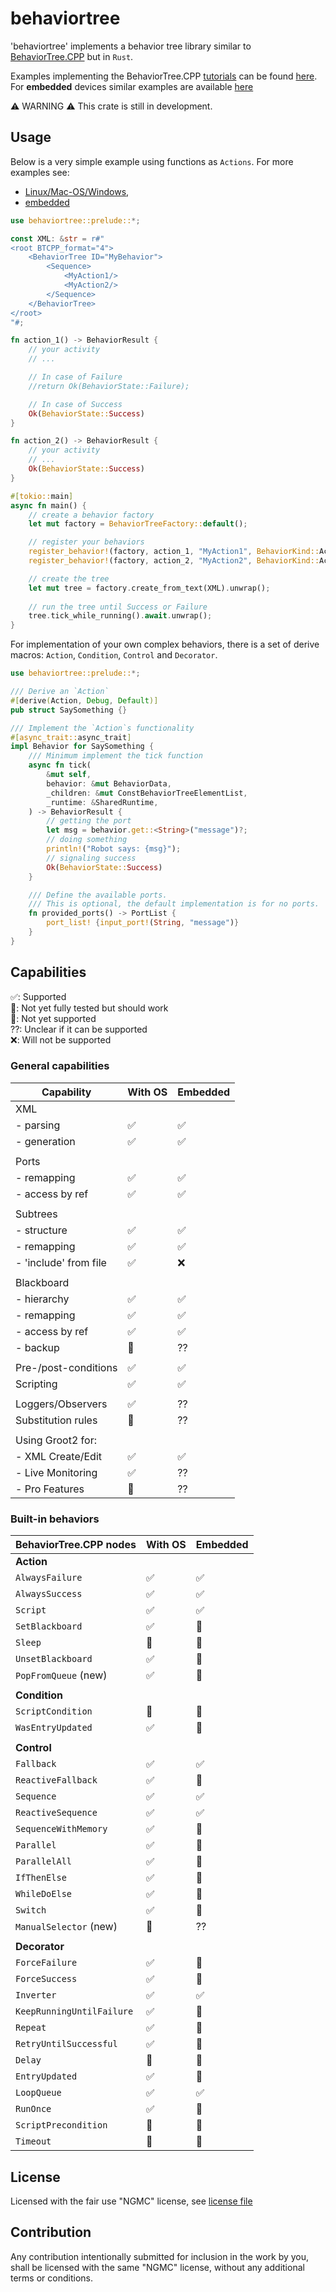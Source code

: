# behaviortree

'behaviortree' implements a behavior tree library similar to [BehaviorTree.CPP](https://www.behaviortree.dev/) but in `Rust`.

Examples implementing the BehaviorTree.CPP [tutorials](https://www.behaviortree.dev/docs/intro)
can be found [here](https://github.com/stepkun/behaviortree/tree/main/examples).
For __embedded__ devices similar examples are available [here](https://github.com/stepkun/behaviortree/tree/main/embedded)

⚠️ WARNING ⚠️
This crate is still in development.

## Usage

Below is a very simple example using functions as `Actions`.
For more examples see: 
- [Linux/Mac-OS/Windows](https://github.com/stepkun/behaviortree/tree/main/examples), 
- [embedded](https://github.com/stepkun/behaviortree/tree/main/embedded)

```rust
use behaviortree::prelude::*;

const XML: &str = r#"
<root BTCPP_format="4">
    <BehaviorTree ID="MyBehavior">
        <Sequence>
			<MyAction1/>
			<MyAction2/>
        </Sequence>
    </BehaviorTree>
</root>
"#;

fn action_1() -> BehaviorResult {
    // your activity
    // ...

    // In case of Failure    
    //return Ok(BehaviorState::Failure);

    // In case of Success    
    Ok(BehaviorState::Success)
}

fn action_2() -> BehaviorResult {
    // your activity
    // ...
    Ok(BehaviorState::Success)
}

#[tokio::main]
async fn main() {
    // create a behavior factory
    let mut factory = BehaviorTreeFactory::default();

    // register your behaviors
    register_behavior!(factory, action_1, "MyAction1", BehaviorKind::Action).unwrap();
    register_behavior!(factory, action_2, "MyAction2", BehaviorKind::Action).unwrap();

    // create the tree
    let mut tree = factory.create_from_text(XML).unwrap();
    
    // run the tree until Success or Failure
    tree.tick_while_running().await.unwrap();
}
```

For implementation of your own complex behaviors, there is a set of 
derive macros: `Action`, `Condition`, `Control` and `Decorator`.

```rust
use behaviortree::prelude::*;

/// Derive an `Action`
#[derive(Action, Debug, Default)]
pub struct SaySomething {}

/// Implement the `Action`s functionality
#[async_trait::async_trait]
impl Behavior for SaySomething {
    /// Minimum implement the tick function
	async fn tick(
		&mut self,
		behavior: &mut BehaviorData,
		_children: &mut ConstBehaviorTreeElementList,
		_runtime: &SharedRuntime,
	) -> BehaviorResult {
        // getting the port
		let msg = behavior.get::<String>("message")?;
        // doing something
		println!("Robot says: {msg}");
        // signaling success
		Ok(BehaviorState::Success)
	}

    /// Define the available ports.
    /// This is optional, the default implementation is for no ports.
	fn provided_ports() -> PortList {
		port_list! {input_port!(String, "message")}
	}
}
```

## Capabilities

 ✅: Supported<br>
 🚦: Not yet fully tested but should work<br>
 🔴: Not yet supported<br>
 ??: Unclear if it can be supported<br>
 ❌: Will not be supported

### General capabilities

| Capability              | With OS | Embedded |
| ----------------------- | ------- | -------- |
| XML                     |         |          |
| - parsing               | ✅      | ✅       |
| - generation            | ✅      | ✅       |
|                         |         |          |
| Ports                   |         |          |
| - remapping             | ✅      | ✅       |
| - access by ref         | ✅      | ✅       |
|                         |         |          |
| Subtrees                |         |          |
| - structure             | ✅      | ✅       |
| - remapping             | ✅      | ✅       |
| - 'include' from file   | ✅      | ❌       |
|                         |         |          |
| Blackboard              |         |          |
| - hierarchy             | ✅      | ✅       |
| - remapping             | ✅      | ✅       |
| - access by ref         | ✅      | ✅       |
| - backup                | 🔴      | ??       |
|                         |         |          |
| Pre-/post-conditions    | ✅      | ✅       |
| Scripting               | ✅      | ✅       |
|                         |         |          |
| Loggers/Observers       | ✅      | ??       |
| Substitution rules      | 🔴      | ??       |
|                         |         |          |
| Using Groot2 for:       |         |          |
| - XML Create/Edit       | ✅      | ✅       |
| - Live Monitoring       | ✅      | ??       |
| - Pro Features          | 🔴      | ??       |

### Built-in behaviors

| BehaviorTree.CPP nodes    | With OS | Embedded |
| ------------------------- | ------- | -------- |
| __Action__                |         |          |
| `AlwaysFailure`           | ✅      | ✅       |
| `AlwaysSuccess`           | ✅      | ✅       |
| `Script`                  | ✅      | ✅       |
| `SetBlackboard`           | ✅      | 🚦       |
| `Sleep`                   | 🚦      | 🔴       |
| `UnsetBlackboard`         | ✅      | 🚦       |
| `PopFromQueue` (new)      | ✅      | 🚦       |
|                           |         |          |
| __Condition__             |         |          |
| `ScriptCondition`         | 🚦      | 🚦       |
| `WasEntryUpdated`         | ✅      | 🚦       |
|                           |         |          |
| __Control__               |         |          |
| `Fallback`                | ✅      | ✅       |
| `ReactiveFallback`        | ✅      | 🚦       |
| `Sequence`                | ✅      | ✅       |
| `ReactiveSequence`        | ✅      | ✅       |
| `SequenceWithMemory`      | ✅      | 🚦       |
| `Parallel`                | ✅      | 🚦       |
| `ParallelAll`             | ✅      | 🚦       |
| `IfThenElse`              | ✅      | 🚦       |
| `WhileDoElse`             | ✅      | 🚦       |
| `Switch`                  | ✅      | 🚦       |
| `ManualSelector` (new)    | 🔴      | ??       |
|                           |         |          |
| __Decorator__             |         |          |
| `ForceFailure`            | ✅      | 🚦       |
| `ForceSuccess`            | ✅      | 🚦       |
| `Inverter`                | ✅      | ✅       |
| `KeepRunningUntilFailure` | ✅      | 🚦       |
| `Repeat`                  | ✅      | 🚦       |
| `RetryUntilSuccessful`    | ✅      | 🚦       |
| `Delay`                   | 🚦      | 🔴       |
| `EntryUpdated`            | ✅      | 🚦       |
| `LoopQueue`               | ✅      | ✅       |
| `RunOnce`                 | ✅      | 🚦       |
| `ScriptPrecondition`      | 🚦      | 🚦       |
| `Timeout`                 | 🚦      | 🔴       |

## License

Licensed with the fair use "NGMC" license, see [license file](https://github.com/stepkun/behaviortree/blob/main/LICENSE)

## Contribution

Any contribution intentionally submitted for inclusion in the work by you,
shall be licensed with the same "NGMC" license, without any additional terms or conditions.
